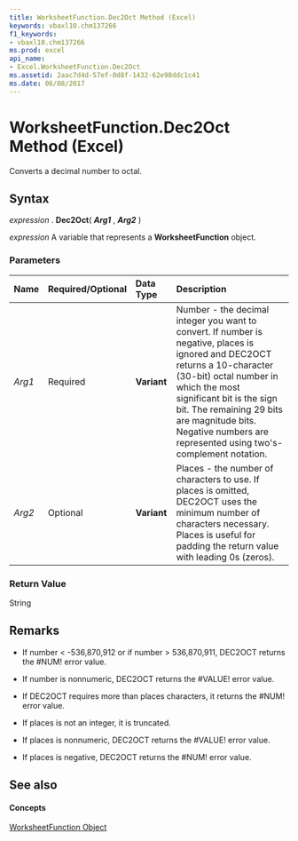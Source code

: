 ```yaml
---
title: WorksheetFunction.Dec2Oct Method (Excel)
keywords: vbaxl10.chm137266
f1_keywords:
- vbaxl10.chm137266
ms.prod: excel
api_name:
- Excel.WorksheetFunction.Dec2Oct
ms.assetid: 2aac7d4d-57ef-0d8f-1432-62e98ddc1c41
ms.date: 06/08/2017
---
```



# WorksheetFunction.Dec2Oct Method (Excel)

Converts a decimal number to octal.


## Syntax

 _expression_ . **Dec2Oct**( **_Arg1_** , **_Arg2_** )

 _expression_ A variable that represents a **WorksheetFunction** object.


### Parameters



|**Name**|**Required/Optional**|**Data Type**|**Description**|
|:-----|:-----|:-----|:-----|
| _Arg1_|Required| **Variant**|Number - the decimal integer you want to convert. If number is negative, places is ignored and DEC2OCT returns a 10-character (30-bit) octal number in which the most significant bit is the sign bit. The remaining 29 bits are magnitude bits. Negative numbers are represented using two's-complement notation.|
| _Arg2_|Optional| **Variant**|Places - the number of characters to use. If places is omitted, DEC2OCT uses the minimum number of characters necessary. Places is useful for padding the return value with leading 0s (zeros).|

### Return Value

String


## Remarks




- If number < -536,870,912 or if number > 536,870,911, DEC2OCT returns the #NUM! error value.
    
- If number is nonnumeric, DEC2OCT returns the #VALUE! error value.
    
- If DEC2OCT requires more than places characters, it returns the #NUM! error value.
    
- If places is not an integer, it is truncated.
    
- If places is nonnumeric, DEC2OCT returns the #VALUE! error value.
    
- If places is negative, DEC2OCT returns the #NUM! error value.
    

## See also


#### Concepts


[WorksheetFunction Object](worksheetfunction-object-excel.md)

